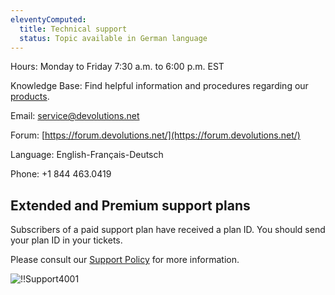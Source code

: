 ```yaml
---
eleventyComputed:
  title: Technical support
  status: Topic available in German language
---
```

Hours: Monday to Friday 7:30 a.m. to 6:00 p.m. EST

Knowledge Base: Find helpful information and procedures regarding our [products](/kb/devolutions-server/).

Email: [service@devolutions.net](mailto:service@devolutions.net)

Forum: [https://forum.devolutions.net/](https://forum.devolutions.net/)

Language: English-Français-Deutsch

Phone: +1 844 463.0419

## Extended and Premium support plans
Subscribers of a paid support plan have received a plan ID. You should send your plan ID in your tickets.

Please consult our [Support Policy](https://cdn.devolutions.net/documents/legal/eula/support-level-addendum-en.pdf) for more information.

![!!Support4001](https://cdnweb.devolutions.net/docs/en/server/Support4001.png)
